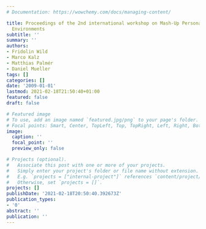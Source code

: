 ```yaml
---
# Documentation: https://wowchemy.com/docs/managing-content/

title: Proceedings of the 2nd international workshop on Mash-Up Personal Learning
  Environments
subtitle: ''
summary: ''
authors:
- Fridolin Wild
- Marco Kalz
- Matthias Palmér
- Daniel Mueller
tags: []
categories: []
date: '2009-01-01'
lastmod: 2021-02-18T21:50:40+01:00
featured: false
draft: false

# Featured image
# To use, add an image named `featured.jpg/png` to your page's folder.
# Focal points: Smart, Center, TopLeft, Top, TopRight, Left, Right, BottomLeft, Bottom, BottomRight.
image:
  caption: ''
  focal_point: ''
  preview_only: false

# Projects (optional).
#   Associate this post with one or more of your projects.
#   Simply enter your project's folder or file name without extension.
#   E.g. `projects = ["internal-project"]` references `content/project/deep-learning/index.md`.
#   Otherwise, set `projects = []`.
projects: []
publishDate: '2021-02-18T20:50:40.392673Z'
publication_types:
- '0'
abstract: ''
publication: ''
---
```

